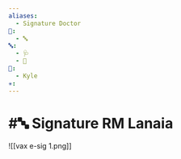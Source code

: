 ```yaml
---
aliases:
  - Signature Doctor
📁:
  - 🔤
🔤:
  - 🩺
  - 👤
👤:
  - Kyle
✳️:
---
```

# #🔤 Signature RM Lanaia

![[vax e-sig 1.png]]